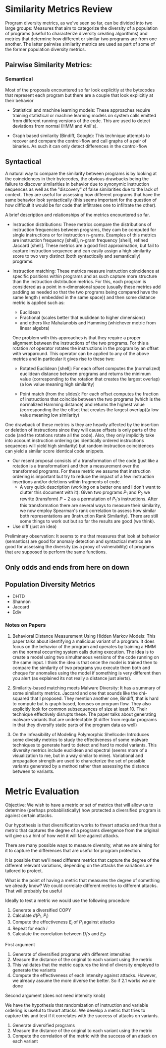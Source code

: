 

# Similarity Metrics Review

Program diversity metrics, as we've seen so far, can be divided into two large groups: Measures that aim to categorize the diversity of a population of programs (useful to characterize diversity creating algorithms) and metrics that determine how different or similar  two programs are from one another. The latter pairwise similarity metrics are used as part of some of the former population diversity metrics.


## Pairwise Similarity Metrics:

### Semantical
Most of the proposals encountered so far look explicitly at the bytecodes that represent each program but there are a couple that look explicitly at their behavior
- Statistical and machine learning models: These approaches require training statistical or machine learning models on system calls emitted from different running versions of the code. This are used to detect deviations from normal (HMM and Anil's).

- Graph based similarity (Bindiff, Google): This technique attempts to recover and compare the control-flow and call graphs of a pair of binaries. As such it can only detect differences in the control-flow

## Syntactical

A natural way to compare the similarity between programs is by looking at the coincidences in their bytecodes, the obvious drawbacks being the failure to discover similarities in behavior due to synonymic instruction sequences as well as the "discovery" of false similarities due to the lack of context. They are  useful for assessing how different programs that have the same behavior look syntactically (this seems important for the question of how difficult it would be for code that infiltrates one to infiltrate the other).

A brief description and relationships of the metrics encountered so far.
- Instruction distributions: These metrics compare  the distributions of instruction frequencies between programs, they cam be computed for single instructions or for instruction n-grams. Examples of this metrics are instruction frequency [shell], n-gram frequency [shell], refined Jaccard [shell]. These metrics are a good first approximation, but fail to capture instruction sequence and can easily assign a high similarity score to two very distinct (both syntactically and semantically) programs.

- Instruction matching: These metrics measure instruction coincidence at specific positions within programs and as such capture more structure than the instruction distribution metrics.
For this, each program is considered as a point in n-dimensional space (usually these metrics add padding as needed so that the two programs being compared have the same length ( embedded in the same space)) and then some distance metric is applied such as:

    - Euclidean
    - Fractional (scales better that euclidean to higher dimensions)
    - and others like Mahalanobis and Hamming (whichever metric from linear algebra)

    One problem with this approaches is that they require a proper alignment between the instructions of the two programs. For this  a rotation $rot$ operator rotates the instructions in the program by an offset  with wraparound. This operator can be applied to any of the above metrics and in particular it gives rise to these two:

  - Rotated Euclidean [shell]: For each offset computes the (normalized) euclidean distance  between programs and returns the minimum value (corresponding to the rotation that creates the largest overlap)(a low value meaning high similarity)

  - Point match (from the slides): For each offset computes the fraction of instructions that coincide between the two programs (which is the normalized Hamming distance) and returns the highest value (corresponding the the offset that creates the largest overlap)(a low value meaning low similarity)

One drawback of these metrics is they are heavily affected by the insertion or deletion of instructions since they will cause offsets is only parts of the code (and the rotations rotate all the code).  Also, they only implicitly take into account instruction ordering (as identically ordered instructions sequences will yield high similarity) but random instruction coincidences can yield a similar score identical code snippets.


  - Our resent proposal consists of a transformation of the code (just like a rotation is a transformation) and then a measurement over the transformed programs. For these metric we assume that instruction ordering is important but try to reduce the impact of a few instruction insertions and/or deletions within fragments of code.
    - A very quick description (working on a better one and I don't want to clutter this document with it): Given two programs $P_1$ and $P_2$ we rewrite (transform) $P-2$ as a permutation of $P_1$'s instructions. After this transformation there are several ways to measure their similarity, we now employ Spearman's rank correlation  to assess how similar both representations are (Instruction Rank Similarity). There are still some things to work out but so far the results are good (we think).
  - Use diff (just an idea)



Preliminary observation: It seems to me that measures that look at behavior (semantics) are good for anomaly detection and syntactical metrics are good for assessing the diversity (as a proxy of vulnerability) of programs that are supposed to perform the same functions.

## Only odds and ends from here on down
## Population Diversity Metrics

- DHTD
- Shannon
- Jaccard
- Ediv


### Notes on Papers

1. Behavioral Distance Measurement Using
Hidden Markov Models:  This paper talks about identifying a malicious variant of a program. It does focus on the behavior of the program and operates by training a HMM on the normal occurring system calls during execution. The idea is to create a model using two simultaneous versions of the code running on the same input. I think the idea is that once the model is trained then to compare the similarity of two programs you execute them both and cheque for anomalies using the model if something is very different then you alert (as explained its not really a distance just alerts).

2. Similarity-based matching meets Malware Diversity: It has a summary of some similarity metrics. Jaccard and one that sounds like the chi-squared that I proposed. They mention another one, Bindiff, that is hard to compute but is graph based, focuses on program flow. They also explicitly look for common subsequences of size at least 10. Their technique effectively disrupts these.
 The paper talks about generating malware variants that are undetectable (it differ from regular programs in that they diversify static parts of the program data as well)

 3. On the Infeasibility of Modeling Polymorphic Shellcode: Introduces some divesity metrics to study the effectiveness of some malware techniques to generate hard to detect and hard to model variants. This diversity metrics include euclidean and spectral (seems more of a visualization to me, but in a way similar to mine). Variational and propagation strength are used to characterize the set of possible variants generated by a method rather than assessing the distance between to variants.

 # Metric Evaluation

 Objective: We wish to have a metric or set of metrics that will allow us to determine (perhaps probabilistically) how protected a diversified program is against certain attacks.

 Our hypothesis is that diversification works to thwart attacks and thus that a metric that captures the degree of a programs divergence from the original will give us a hint of how well it will fare against attacks.

There are many possible ways to measure diversity, what we are aiming for it to capture the differences that are useful for program protection.


It is possible that we'll need different metrics that capture the degree of the different relevant variations, depending on the attacks the variations are tailored to protect.

What is the point of having a metric that measures the degree of something we already know?
We could correlate different metrics to different attacks. That will probably be useful

Ideally to test a metric we would use the following procedure

1. Generate a diversified COPY
2. Calculate $d(P_1,P_i)$
3. Compute the effectiveness $E_i$ of $P_i$ against attacks
4. Repeat for each $i$
5. Calculate the correlation between $D_i's$ and $E_i$s

First argument

1. Generate  of diversified programs with different intensities
2. Measure the distance of the original to each variant  using the metric
  1. This validates that the metric captures the kind of diversity employed to generate the variants
3. Compute the effectiveness of each intensity against attacks. However, we already assume the more diverse the better. So if 2.1 works we are done

Second argument (does not need intensity knob)

We have the hypothesis that randomization of instruction and variable ordering is useful to thwart attacks. We develop a metric that tries to capture this and test if it correlates with the
success of attacks on variants.
1. Generate diversified programs
2. Measure the distance of the original to each variant using the metric
3. Compute the correlation of the metric with the success of an attack on each variant
